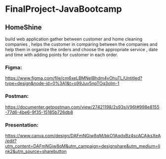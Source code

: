 # FinalProject-JavaBootcamp

## HomeShine
build web application gather between customer and home cleaning companies , helps the customer in comparing 
between the companies and help them in organize the orders and choose the appropriate service , date and time with adding points for customer in each order.

### Figma: 
https://www.figma.com/file/cm6xeLBMNeIBhdm4yOhuTL/Untitled?type=design&node-id=0%3A1&t=o99Juv5npTOq3oIm-1

### Postman: 
https://documenter.getpostman.com/view/27421198/2s93sjV96t#998e8155-77d6-4be6-9f35-15185b726db8

### Presentation: 
https://www.canva.com/design/DAFmNGiw8qM/bkO1AqdxBz4scACAjksXeA/edit?utm_content=DAFmNGiw8qM&utm_campaign=designshare&utm_medium=link2&utm_source=sharebutton
